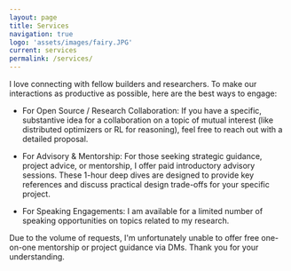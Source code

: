 ```yaml
---
layout: page
title: Services
navigation: true
logo: 'assets/images/fairy.JPG'
current: services
permalink: /services/
---
```


I love connecting with fellow builders and researchers. To make our interactions as productive as possible, here are the best ways to engage:

- For Open Source / Research Collaboration: If you have a specific, substantive idea for a collaboration on a topic of mutual interest (like distributed optimizers or RL for reasoning), feel free to reach out with a detailed proposal.

- For Advisory & Mentorship: For those seeking strategic guidance, project advice, or mentorship, I offer paid introductory advisory sessions. These 1-hour deep dives are designed to provide key references and discuss practical design trade-offs for your specific project.

- For Speaking Engagements: I am available for a limited number of speaking opportunities on topics related to my research.

Due to the volume of requests, I'm unfortunately unable to offer free one-on-one mentorship or project guidance via DMs. Thank you for your understanding.